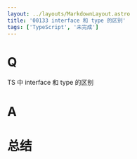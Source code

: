 ```yaml
---
layout: ../layouts/MarkdownLayout.astro
title: '00133 interface 和 type 的区别'
tags: ['TypeScript', '未完成']
---
```


# Q

TS 中 interface 和 type 的区别

# A



# 总结



<script>
  function func() {

  }
  
</script>